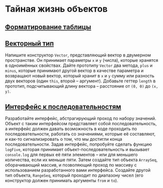 # Тайная жизнь объектов

## [Форматирование таблицы](./table/table.js)

## [Векторный тип](./vector.js)

Напишите конструктор ```Vector```, представляющий вектор в двумерном пространстве. Он принимает параметры ```x``` и ```y``` (числа), которые хранятся в одноимённых свойствах.
Дайте прототипу ```Vector``` два метода, ```plus``` и ```minus```, которые принимают другой вектор в качестве параметра и возвращают новый вектор, который хранит в ```x``` и ```y``` сумму или разность двух векторов (один ```this```, второй – аргумент).
Добавьте геттер ```length``` в прототип, подсчитывающий длину вектора – расстояние от ```(0, 0)``` до ```(x, y)```.

## [Интерфейс к последовательностям](./seq/index.js)

Разработайте интерфейс, абстрагирующий проход по набору значений. Объект с таким интерфейсом представляет собой последовательность, а интерфейс должен давать возможность в коде проходить по последовательности, работать со значениями, которые её составляют, и как-то сигнализировать о том, что мы достигли конца последовательности.
Задав интерфейс, попробуйте сделать функцию ```logFive```, которая принимает объект-последовательность и вызывает ```console.log``` для первых её пяти элементов – или для меньшего количества, если их меньше пяти.
Затем создайте тип объекта ```ArraySeq```, оборачивающий массив, и позволяющий проход по массиву с использованием разработанного вами интерфейса. Создайте другой тип объекта, ```RangeSeq```, который проходит по диапазону чисел (его конструктор должен принимать аргументы ```from``` и ```to```).
